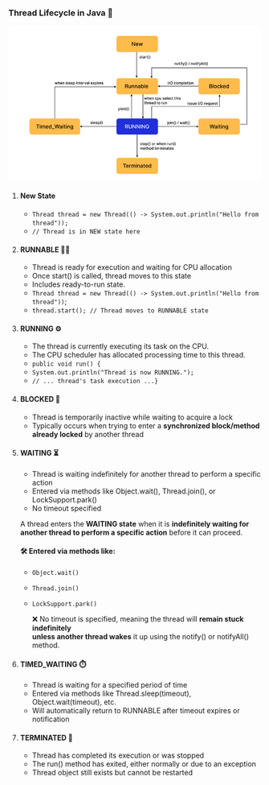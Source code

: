 ### Thread Lifecycle in Java 🔄

![img.png](img.png)

1. #### New State  
     *  `Thread thread = new Thread(() -> System.out.println("Hello from thread"));`  
     *  `// Thread is in NEW state here`
2. #### RUNNABLE 🏃‍♂️
     *  Thread is ready for execution and waiting for CPU allocation 
     * Once start() is called, thread moves to this state 
     * Includes ready-to-run state.  
     * `Thread thread = new Thread(() -> System.out.println("Hello from thread"))`;  
     *  `thread.start(); // Thread moves to RUNNABLE state`
3. #### RUNNING ⚙️
     * The thread is currently executing its task on the CPU.  
     * The CPU scheduler has allocated processing time to this thread.
     * `public void run() {`
     * `System.out.println("Thread is now RUNNING.");`
     * `// ... thread's task execution ...}`
4. #### BLOCKED 🚧
     * Thread is temporarily inactive while waiting to acquire a lock
     * Typically occurs when trying to enter a **synchronized block/method already locked** by another thread 
5. #### WAITING ⏳

     * Thread is waiting indefinitely for another thread to perform a specific action
     * Entered via methods like Object.wait(), Thread.join(), or LockSupport.park()
     * No timeout specified 

   A thread enters the **WAITING state** when it is **indefinitely waiting for another thread to perform a specific action** before it can proceed.

   #### 🛠 Entered via methods like:
   * `Object.wait()`
   * `Thread.join()`
   * `LockSupport.park()`
        
        ❌ No timeout is specified, meaning the thread will **remain stuck indefinitely**  
        **unless another thread wakes** it up using the notify() or notifyAll() method.

6. #### TIMED_WAITING ⏱️

     * Thread is waiting for a specified period of time
     * Entered via methods like Thread.sleep(timeout), Object.wait(timeout), etc.
     * Will automatically return to RUNNABLE after timeout expires or notification

7. #### TERMINATED 🏁

     * Thread has completed its execution or was stopped
     * The run() method has exited, either normally or due to an exception
     * Thread object still exists but cannot be restarted 


